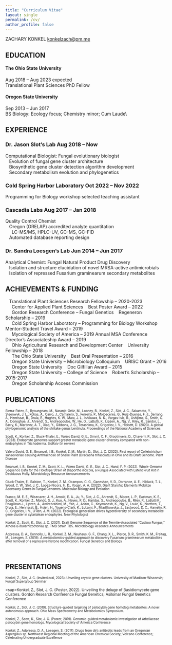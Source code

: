 ```yaml
---
title: "Curriculum Vitae"
layout: single
permalink: /cv/
author_profile: false
---
```


ZACHARY KONKEL
konkelzach@pm.me


## EDUCATION
#### The Ohio State University		
Aug 2018 – Aug 2023 expected\
Translational Plant Sciences PhD Fellow

#### Oregon State University		
Sep 2013 – Jun 2017\
BS Biology: Ecology focus; Chemistry minor; Cum Laude\


## EXPERIENCE
### Dr. Jason Slot’s Lab			Aug 2018 – Now
Computational Biologist: Fungal evolutionary biologist\
&nbsp;&nbsp; Evolution of fungal gene cluster architecture\
&nbsp;&nbsp; Biosynthetic gene cluster detection algorithm development\
&nbsp;&nbsp; Secondary metabolism evolution and phylogenetics

### Cold Spring Harbor Laboratory	Oct 2022 – Nov 2022
Programming for Biology workshop selected teaching assistant

### Cascadia Labs				Aug 2017 – Jan 2018
Quality Control Chemist\
&nbsp;&nbsp; Oregon (ORELAP) accredited analyte quantitation\
&nbsp;&nbsp;&nbsp;&nbsp; LC-MS/MS, HPLC-UV, GC-MS, GC-FID\
&nbsp;&nbsp; Automated database reporting design

### Dr. Sandra Loesgen’s Lab		Jun 2014 – Jun 2017
Analytical Chemist: Fungal Natural Product Drug Discovery\
&nbsp;&nbsp; Isolation and structure elucidation of novel MRSA-active
antimicrobials\
&nbsp;&nbsp; Isolation of repressed Fusarium graminearum secondary metabolites


## ACHIEVEMENTS & FUNDING
&nbsp;&nbsp; Translational Plant Sciences Research Fellowship – 2020-2023\
&nbsp;&nbsp;&nbsp;&nbsp; Center for Applied Plant Sciences
&nbsp;&nbsp; Best Poster Award – 2022\
&nbsp;&nbsp;&nbsp;&nbsp; Gordon Research Conference – Fungal Genetics
&nbsp;&nbsp; Regeneron Scholarship – 2019\
&nbsp;&nbsp;&nbsp;&nbsp; Cold Spring Harbor Laboratory – Programming for Biology Workshop
&nbsp;&nbsp; Mentor-Student Travel Award – 2019\
&nbsp;&nbsp;&nbsp;&nbsp; Mycological Society of America – 2019 Annual MSA Conference
&nbsp;&nbsp; Director’s Associateship Award – 2019\
&nbsp;&nbsp;&nbsp;&nbsp; Ohio Agricultural Research and Development Center
&nbsp;&nbsp; University Fellowship – 2018\
&nbsp;&nbsp;&nbsp;&nbsp; The Ohio State University
&nbsp;&nbsp; Best Oral Presentation – 2016\
&nbsp;&nbsp;&nbsp;&nbsp; Oregon State University – Microbiology Colloquium
&nbsp;&nbsp; URISC Grant – 2016\
&nbsp;&nbsp;&nbsp;&nbsp; Oregon State University
&nbsp;&nbsp; Doc Gilfillan Award – 2015\
&nbsp;&nbsp;&nbsp;&nbsp; Oregon State University – College of Science
&nbsp;&nbsp; Robert’s Scholarship – 2015-2017\
&nbsp;&nbsp;&nbsp;&nbsp; Oregon Scholarship Access Commission



## PUBLICATIONS
<sub><sup>Sierra-Patev, S., Byoungnam, M., Naranjo-Ortiz, M., Looney, B., Konkel, Z., Slot, J. C., Sakamoto, Y., Steenwyk, J. L., Rokas, A., Carro, J., Camarero, S., Ferreira, P., Molpeceres, G., Ruiz-Duenas, F. J., Serrano, A., Henrissat, B., Drula, E., Hughes, K. W., Mata, J. L., Ishikawa, N. K., Vargas-Isla, R., Ushijima, S., Smith, C. A., Donoghue, J., Ahrendt, S., Andreopoulos, W., He, G., LaButti, K., Lipzen, A., Ng, V., Riley, R., Sandor, L., Barry, K., Martinez, A. T., Xiao, Y., Gibbons, J. G., Terashima, K., Grigoriev, I. V., Hibbett, D. (2023). A global phylogenomic analysis of the shiitake genus Lentinula. Proceedings of the National Academy of Sciences

<sub><sup>Scott, K., Konkel, Z., Gluck-Thaler, E., Valero David, G. E., Simmt, C. F., Grootmyers, D., Chaverri, P., Slot, J. C. (2023). Endophyte genomes support greater metabolic gene cluster diversity compared with non-endophytes in Trichoderma. BioRxiv (In review)

<sub><sup>Valero David, G. E., Emanuel, I. B., Konkel, Z. M., Martin, D., Slot, J. C. (2022). First report of Colletotrichum sansevieriae causing Anthracnose of Snake Plant (Dracaena trifasciata) in Ohio and its Draft Genome. Plant Disease

<sub><sup>Emanuel, I. B., Konkel, Z. M., Scott, K. L., Valero David, G. E., Slot, J. C., Hand, F. P. (2022). Whole-Genome Sequence Data for the Holotype Strain of Diaporthe ilicicola, a Fungus Associated with Latent Fruit Rot in Deciduous Holly. Microbiology Resource Announcements

<sub><sup>Gluck-Thaler, E., Ralston, T., Konkel, Z. M., Ocampos, C. G., Ganeshan, V. D., Dorrance, A. E., Niblack, T. L., Wood, C. W., Slot, J. C., Lopez-Nicora, H. D., Vogan, A. A. (2022). Giant Starship Elements Mobilize Accessory Genes in Fungal Genomes. Molecular Biology and Evolution

<sub><sup>Franco, M. E. E., Wisecaver, J. H., Arnold, E. A., Ju, Y., Slot, J. C., Ahrendt, S., Moore, L. P., Eastman, K. E., Scott, K., Konkel, Z., Mondo, S. J., Kuo, A., Hayes, R. D., Haridas, S., Andreopoulos, B., Riley, R., LaButti K., Pnagilinan J., Lipzen, A., Amirebrahimi, M., Yan, J., Adam, C., Keymanesh, K., Ng, V., Louie, K., Northen, T., Drula, E., Henrissat, B., Hsieh, H., Youens-Clark, K., Lutzoni, F., Miadlikowska, J., Eastwood, D. C., Hamelin, R. C., Grigoriev, I. V., U’Ren, J. M. (2022). Ecological generalism drives hyperdiversity of secondary metabolite gene cluster in xylarialean endophytes. New Phytologist

<sub><sup>Konkel, Z., Scott, K., Slot, J. C. (2021). Draft Genome Sequence of the Termite-Associated “Cuckoo Fungus,” Athelia (Fibularhizoctonia) sp. TMB Strain TB5. Microbiology Resource Announcements

<sub><sup>Adpressa, D. A., Connolly, L. R., Konkel, Z. M., Neuhaus, G. F., Chang, X. L., Pierce, B. R., Smith, K. M., Freitag, M., Loesgen, S. (2019). A metabolomics-guided approach to discovery Fusarium graminearum metabolites after removal of a repressive histone modification. Fungal Genetics and Biology

<br />

## PRESENTATIONS
<sub><sup>Konkel, Z., Slot, J. C. (Invited oral, 2023). Unveiling cryptic gene clusters. University of Madison-Wisconsin; Fungal Supergroup Seminar

<sub>>sup>Konkel, Z., Slot, J. C. (Poster, 2022). Unveiling the deluge of Basidiomycete gene clusters. Gordon Research Conference Fungal Genetics; Asilomar Fungal Genetics Conference

<sub><sup>Konkel, Z., Slot, J. C. (2019). Structure-guided targeting of psilocybin gene homolog metabolites: A novel autonomous approach. Ohio Mass Spectrometry and Metabolomics Symposium.

<sub><sup>Konkel, Z., Scott, K., Slot, J. C. (Poster, 2019). Genomic-guided metabolomic investigation of Atheliaceae psilocybin gene homologs. Mycological Society of America Conference

<sub><sup>Konkel, Z., Adpressa, D. A., Loesgen, S. (2017). Drugs from dirt: antibiotic leads from an Oregonian Aspergillus sp. Northwest Regional Meeting of the American Chemical Society; Volcano Conference; Celebrating Undergraduate Excellence

